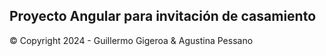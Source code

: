 ## Proyecto Angular para invitación de casamiento
© Copyright 2024 - Guillermo Gigeroa & Agustina Pessano
